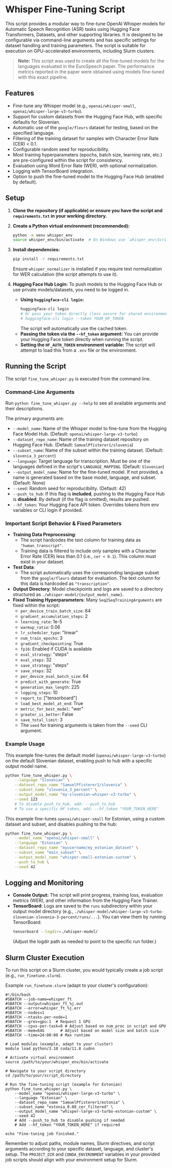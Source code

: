 # Whisper Fine-Tuning Script

This script provides a modular way to fine-tune OpenAI Whisper models for Automatic Speech Recognition (ASR) tasks using Hugging Face Transformers, Datasets, and other supporting libraries. It is designed to be configurable via command-line arguments and has specific settings for dataset handling and training parameters. The script is suitable for execution on GPU-accelerated environments, including Slurm clusters.

> **Note:** This script was used to create all the fine-tuned models for the languages evaluated in the EuroSpeech paper. The performance metrics reported in the paper were obtained using models fine-tuned with this exact pipeline.

## Features

- Fine-tune any Whisper model (e.g., `openai/whisper-small`, `openai/whisper-large-v3-turbo`).
- Support for custom datasets from the Hugging Face Hub, with specific defaults for Slovenian.
- Automatic use of the `google/fleurs` dataset for testing, based on the specified language.
- Filtering of the training dataset for samples with Character Error Rate (CER) < 0.1.
- Configurable random seed for reproducibility.
- Most training hyperparameters (epochs, batch size, learning rate, etc.) are pre-configured within the script for consistency.
- Evaluation using Word Error Rate (WER), with optional normalization.
- Logging with TensorBoard integration.
- Option to push the fine-tuned model to the Hugging Face Hub (enabled by default).

## Setup

1.  **Clone the repository (if applicable) or ensure you have the script and `requirements.txt` in your working directory.**

2.  **Create a Python virtual environment (recommended):**
    ```bash
    python -m venv whisper_env
    source whisper_env/bin/activate  # On Windows use `whisper_env\Scripts\activate`
    ```

3.  **Install dependencies:**
    ```bash
    pip install -r requirements.txt
    ```
    Ensure `whisper_normalizer` is installed if you require text normalization for WER calculation (the script attempts to use it).

4.  **Hugging Face Hub Login:**
    To push models to the Hugging Face Hub or use private models/datasets, you need to be logged in.
    *   **Using `huggingface-cli login`:**
        ```bash
        huggingface-cli login
        # Or pass your token directly (less secure for shared environments)
        # huggingface-cli login --token YOUR_HF_TOKEN
        ```
        The script will automatically use the cached token.
    *   **Passing the token via the `--hf_token` argument:**
        You can provide your Hugging Face token directly when running the script.
    *   **Setting the `HF_AUTH_TOKEN` environment variable:** The script will attempt to load this from a `.env` file or the environment.

## Running the Script

The script `fine_tune_whisper.py` is executed from the command line.

### Command-Line Arguments

Run `python fine_tune_whisper.py --help` to see all available arguments and their descriptions.

The primary arguments are:

*   `--model_name`: Name of the Whisper model to fine-tune from the Hugging Face Model Hub.
    (Default: `openai/whisper-large-v3-turbo`)
*   `--dataset_repo_name`: Name of the training dataset repository on Hugging Face Hub.
    (Default: `SamuelPfisterer1/slovenia`)
*   `--subset_name`: Name of the subset within the training dataset.
    (Default: `slovenia_3_percent`)
*   `--language`: Target language for transcription. Must be one of the languages defined in the script's `LANGUAGE_MAPPING`.
    (Default: `Slovenian`)
*   `--output_model_name`: Name for the fine-tuned model. If not provided, a name is generated based on the base model, language, and subset.
    (Default: None)
*   `--seed`: Random seed for reproducibility.
    (Default: 42)
*   `--push_to_hub`: If this flag is **included**, pushing to the Hugging Face Hub is **disabled**. By default (if the flag is omitted), results are pushed.
*   `--hf_token`: Your Hugging Face API token. Overrides tokens from env variables or CLI login if provided.

### Important Script Behavior & Fixed Parameters

*   **Training Data Preprocessing**:
    *   The script hardcodes the text column for training data as `"human_transcript"`.
    *   Training data is filtered to include only samples with a Character Error Rate (CER) less than 0.1 (i.e., `cer < 0.1`). This column must exist in your dataset.
*   **Test Data**:
    *   The script automatically uses the corresponding language subset from the `google/fleurs` dataset for evaluation. The text column for this data is hardcoded as `"transcription"`.
*   **Output Directory**: Model checkpoints and logs are saved to a directory structured as `./whisper-model/{output_model_name}`.
*   **Fixed Training Hyperparameters**: Many `Seq2SeqTrainingArguments` are fixed within the script:
    *   `per_device_train_batch_size`: 64
    *   `gradient_accumulation_steps`: 2
    *   `learning_rate`: 1e-5
    *   `warmup_ratio`: 0.06
    *   `lr_scheduler_type`: "linear"
    *   `num_train_epochs`: 3
    *   `gradient_checkpointing`: True
    *   `fp16`: Enabled if CUDA is available
    *   `eval_strategy`: "steps"
    *   `eval_steps`: 32
    *   `save_strategy`: "steps"
    *   `save_steps`: 32
    *   `per_device_eval_batch_size`: 64
    *   `predict_with_generate`: True
    *   `generation_max_length`: 225
    *   `logging_steps`: 10
    *   `report_to`: ["tensorboard"]
    *   `load_best_model_at_end`: True
    *   `metric_for_best_model`: "wer"
    *   `greater_is_better`: False
    *   `save_total_limit`: 3
    *   The `seed` for training arguments is taken from the `--seed` CLI argument.

### Example Usage

This example fine-tunes the default model (`openai/whisper-large-v3-turbo`) on the default Slovenian dataset, enabling push to hub with a specific output model name.

```bash
python fine_tune_whisper.py \
    --language "Slovenian" \
    --dataset_repo_name "SamuelPfisterer1/slovenia" \
    --subset_name "slovenia_3_percent" \
    --output_model_name "my-slovenian-whisper-v3-turbo" \
    --seed 123
    # To disable push_to_hub, add: --push_to_hub
    # To use a specific HF token, add: --hf_token "YOUR_TOKEN_HERE"
```

This example fine-tunes `openai/whisper-small` for Estonian, using a custom dataset and subset, and disables pushing to the hub:

```bash
python fine_tune_whisper.py \
    --model_name "openai/whisper-small" \
    --language "Estonian" \
    --dataset_repo_name "myusername/my_estonian_dataset" \
    --subset_name "main_subset" \
    --output_model_name "whisper-small-estonian-custom" \
    --push_to_hub \
    --seed 42
```

## Logging and Monitoring

- **Console Output:** The script will print progress, training loss, evaluation metrics (WER), and other information from the Hugging Face Trainer.
- **TensorBoard:** Logs are saved to the `runs` subdirectory within your output model directory (e.g., `./whisper-model/whisper-large-v3-turbo-slovenian-slovenia-3-percent/runs/...`). You can view them by running TensorBoard:
  ```bash
  tensorboard --logdir=./whisper-model/
  ```
  (Adjust the logdir path as needed to point to the specific run folder.)

## Slurm Cluster Execution

To run this script on a Slurm cluster, you would typically create a job script (e.g., `run_finetune.slurm`).

Example `run_finetune.slurm` (adapt to your cluster's configuration):

```slurm
#!/bin/bash
#SBATCH --job-name=whisper_ft
#SBATCH --output=whisper_ft_%j.out
#SBATCH --error=whisper_ft_%j.err
#SBATCH --nodes=1
#SBATCH --ntasks-per-node=1
#SBATCH --gres=gpu:1  # Request 1 GPU
#SBATCH --cpus-per-task=8 # Adjust based on num_proc in script and GPU
#SBATCH --mem=64G       # Adjust based on model size and batch size
#SBATCH --time=24:00:00 # Max runtime

# Load modules (example, adapt to your cluster)
module load python/3.10 cuda/11.8 cudnn

# Activate virtual environment
source /path/to/your/whisper_env/bin/activate

# Navigate to your script directory
cd /path/to/your/script_directory

# Run the fine-tuning script (example for Estonian)
python fine_tune_whisper.py \
    --model_name "openai/whisper-large-v3-turbo" \
    --language "Estonian" \
    --dataset_repo_name "SamuelPfisterer1/estonia" \
    --subset_name "estonia_0.08_cer_filtered" \
    --output_model_name "whisper-large-v3-turbo-estonian-custom" \
    --seed 42
    # Add --push_to_hub to disable pushing if needed
    # Add --hf_token "YOUR_TOKEN_HERE" if required

echo "Fine-tuning job finished."
```

Remember to adjust paths, module names, Slurm directives, and script arguments according to your specific dataset, language, and cluster's setup.
The `PROJECT_DIR` and `CONDA_ENVIRONMENT` variables in your provided job scripts should align with your environment setup for Slurm.
